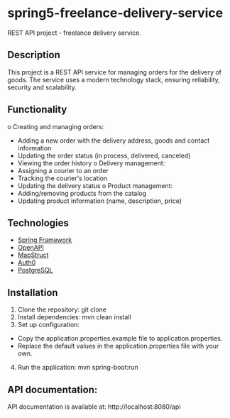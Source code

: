# spring5-freelance-delivery-service
REST API project - freelance delivery service.

## Description
This project is a REST API service for managing orders for the delivery of goods. The service uses a modern technology stack, ensuring reliability, security and scalability. 

## Functionality
o Creating and managing orders:  
- Adding a new order with the delivery address, goods and contact information
- Updating the order status (in process, delivered, canceled) 
- Viewing the order history
o Delivery management:
- Assigning a courier to an order 
- Tracking the courier's location
- Updating the delivery status
o Product management:
- Adding/removing products from the catalog 
- Updating product information (name, description, price)

## Technologies
- [Spring Framework](https://spring.io/) 
- [OpenAPI](https://swagger.io/)
- [MapStruct](https://mapstruct.org/)
- [Auth0](https://auth0.com/)
- [PostgreSQL](https://www.postgresql.org/)


## Installation
1. Clone the repository:
git clone <url of repository>
2. Install dependencies:
mvn clean install
3. Set up configuration:
- Copy the application.properties.example file to application.properties.
- Replace the default values ​​in the application.properties file with your own.
4. Run the application:
mvn spring-boot:run
## API documentation:
API documentation is available at: http://localhost:8080/api
